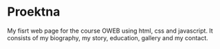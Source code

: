 # Proektna
My fisrt web page for the course OWEB using html, css and javascript. 
It consists of my biography, my story, education, gallery and my contact.
